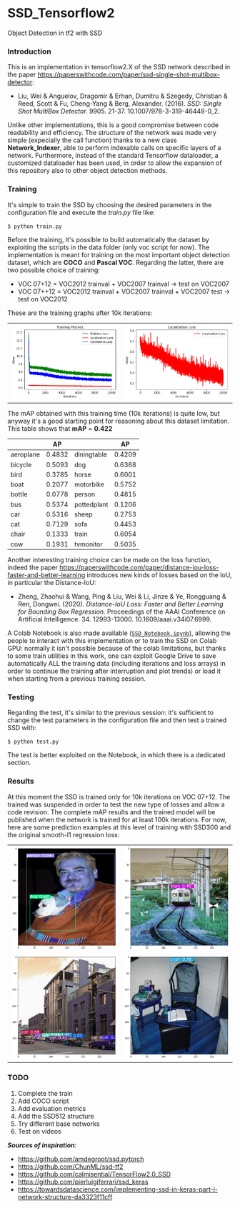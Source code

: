 # SSD_Tensorflow2
Object Detection in tf2 with SSD

### Introduction

This is an implementation in tensorflow2.X of the SSD network described in the paper https://paperswithcode.com/paper/ssd-single-shot-multibox-detector:

* Liu, Wei & Anguelov, Dragomir & Erhan, Dumitru & Szegedy, Christian & Reed, Scott & Fu, Cheng-Yang & Berg, Alexander. (2016). *SSD: Single Shot MultiBox Detector.* 9905. 21-37. 10.1007/978-3-319-46448-0_2.

Unlike other implementations, this is a good compromise between code readability and efficiency. The structure of the network was made very simple (expecially the call function) thanks to a new class **Network_Indexer**, able to perform indexable calls on specific layers of a network. Furthermore, instead of the standard Tensorflow dataloader, a customized dataloader has been used, in order to allow the expansion of this repository also to other object detection methods.

### Training

It's simple to train the SSD by choosing the desired parameters in the configuration file and execute the *train.py* file like:
```
$ python train.py
```
Before the training, it's possible to build automatically the dataset by exploiting the scripts in the data folder (only voc script for now). The implementation is meant for training on the most important object detection dataset, which are **COCO** and **Pascal VOC**. Regarding the latter, there are two possible choice of training:
* VOC 07+12 = VOC2012 trainval + VOC2007 trainval -> test on VOC2007
* VOC 07++12 = VOC2012 trainval + VOC2007 trainval + VOC2007 test -> test on VOC2012

These are the training graphs after 10k iterations:

| | |
|---|---|
| ![img01](graphs/losses_10k.png) | ![img02](graphs/loc_loss_10k.png) |

The mAP obtained with this training time (10k iterations) is quite low, but anyway it's a good starting point for reasoning about this dataset limitation. This table shows that **mAP** = **0.422**

|             |    AP    |              |    AP    |
|-------------|----------| -------------|----------|
|aeroplane    |  0.4832  | diningtable  |  0.4209  |
|bicycle      |  0.5093  | dog          |  0.6368  |
|bird         |  0.3785  | horse        |  0.6001  |
|boat         |  0.2077  | motorbike    |  0.5752  |
|bottle       |  0.0778  | person       |  0.4815  |
|bus          |  0.5374  | pottedplant  |  0.1206  |
|car          |  0.5316  | sheep        |  0.2753  |
|cat          |  0.7129  | sofa         |  0.4453  |
|chair        |  0.1333  | train        |  0.6054  |
|cow          |  0.1931  | tvmonitor    |  0.5035  |

Another interesting training choice can be made on the loss function, indeed the paper https://paperswithcode.com/paper/distance-iou-loss-faster-and-better-learning introduces new kinds of losses based on the IoU, in particular the Distance-IoU:

* Zheng, Zhaohui & Wang, Ping & Liu, Wei & Li, Jinze & Ye, Rongguang & Ren, Dongwei. (2020). *Distance-IoU Loss: Faster and Better Learning for Bounding Box Regression.* Proceedings of the AAAI Conference on Artificial Intelligence. 34. 12993-13000. 10.1609/aaai.v34i07.6999. 

A Colab Notebook is also made available ([`SSD_Notebook.ipynb`](notebooks/SSD_Notebook.ipynb)), allowing the people to interact with this implementation or to train the SSD on Colab GPU: normally it isn't possible because of the colab limitations, but thanks to some train utilities in this work, one can exploit Google Drive to save automatically ALL the training data (including iterations and loss arrays) in order to continue the training after interruption and plot trends) or load it when starting from a previous training session.

### Testing

Regarding the test, it's similar to the previous session: it's sufficient to change the test parameters in the configuration file and then test a trained SSD with:
```
$ python test.py
```
The test is better exploited on the Notebook, in which there is a dedicated section.

### Results

At this moment the SSD is trained only for 10k iterations on VOC 07+12. The trained was suspended in order to test the new type of losses and allow a code revision. The complete mAP results and the trained model will be published when the network is trained for at least 100k iterations. For now, here are some prediction examples at this level of training with SSD300 and the original smooth-l1 regression loss:

| | |
|---|---|
| ![img01](./examples/1.png) | ![img02](./examples/2.png) |
| ![img03](./examples/4.png) | ![img04](./examples/6.png) |

### TODO

1. Complete the train
2. Add COCO script
3. Add evaluation metrics
4. Add the SSD512 structure
5. Try different base networks
6. Test on videos

  
  
***Sources of inspiration***:
- https://github.com/amdegroot/ssd.pytorch
- https://github.com/ChunML/ssd-tf2
- https://github.com/calmisential/TensorFlow2.0_SSD
- https://github.com/pierluigiferrari/ssd_keras
- https://towardsdatascience.com/implementing-ssd-in-keras-part-i-network-structure-da3323f11cff
